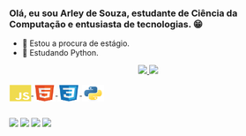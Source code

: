 ### Olá, eu sou Arley de Souza, estudante de Ciência da Computação e entusiasta de tecnologias. 😁


- 🔭 Estou a procura de estágio.
- 🌱 Estudando Python.

<div align="center">
  <a href="https://github.com/arleysouzades">
  <img height="180em" src="https://github-readme-stats.vercel.app/api?username=arleysouzadev&show_icons=true&theme=dracula&include_all_commits=true&count_private=true"/>
  <img height="180em" src="https://github-readme-stats.vercel.app/api/top-langs/?username=arleysouzadev&layout=compact&langs_count=7&theme=dracula"/>
</div>
  
  <div style="display: inline_block"><br>
  <img align="center" alt="Arley-Js" height="30" width="40" src="https://raw.githubusercontent.com/devicons/devicon/master/icons/javascript/javascript-plain.svg">
  <img align="center" alt="Arley-HTML" height="30" width="40" src="https://raw.githubusercontent.com/devicons/devicon/master/icons/html5/html5-original.svg">
  <img align="center" alt="Arley-CSS" height="30" width="40" src="https://raw.githubusercontent.com/devicons/devicon/master/icons/css3/css3-original.svg">
  <img align="center" alt="Arley-Python" height="30" width="40" src="https://raw.githubusercontent.com/devicons/devicon/master/icons/python/python-original.svg">
  
</div>
  
 ##
  
  
  <div> 
  
  <a href="https://instagram.com/arleyaeon" target="_blank"><img src="https://img.shields.io/badge/-Instagram-%23E4405F?style=for-the-badge&logo=instagram&logoColor=white" target="_blank"></a>
 <a href="https://discord.gg/5CHjqfDNtv" target="_blank"><img src="https://img.shields.io/badge/Discord-7289DA?style=for-the-badge&logo=discord&logoColor=white" target="_blank"></a> 
  <a href = "mailto:arleysbastista"><img src="https://img.shields.io/badge/-Gmail-%23333?style=for-the-badge&logo=gmail&logoColor=white" target="_blank"></a>
  <a href="https://www.linkedin.com/in/arleysouzadev" target="_blank"><img src="https://img.shields.io/badge/-LinkedIn-%230077B5?style=for-the-badge&logo=linkedin&logoColor=white" target="_blank"></a> 
